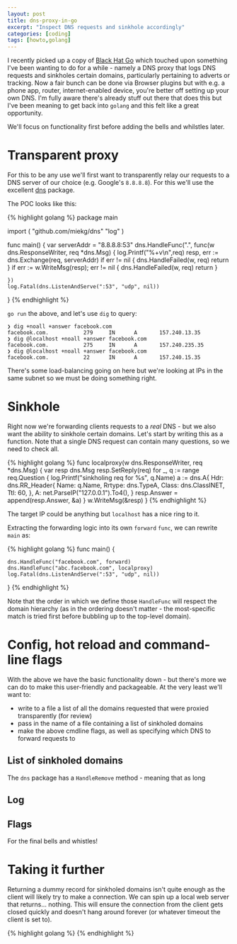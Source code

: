 ```yaml
---
layout: post
title: dns-proxy-in-go
excerpt: "Inspect DNS requests and sinkhole accordingly"
categories: [coding]
tags: [howto,golang]
---
```


I recently picked up a copy of [Black Hat Go](https://nostarch.com/blackhatgo) which touched upon something I've been wanting to do for a while - namely a DNS proxy that logs DNS requests and sinkholes certain domains, particularly pertaining to adverts or tracking. Now a fair bunch can be done via Browser plugins but with e.g. a phone app, router, internet-enabled device, you're better off setting up your own DNS. I'm fully aware there's already stuff out there that does this but I've been meaning to get back into `golang` and this felt like a great opportunity.

We'll focus on functionality first before adding the bells and whilstles later.

# Transparent proxy

For this to be any use we'll first want to transparently relay our requests to a DNS server of our choice (e.g. Google's `8.8.8.8`). For this we'll use the excellent [dns](https://www.github.com/miekg/dns) package.

The POC looks like this:

{% highlight golang %}
package main

import (
	"github.com/miekg/dns"
	"log"
)

func main() {
	var serverAddr = "8.8.8.8:53"
	dns.HandleFunc(".", func(w dns.ResponseWriter, req *dns.Msg) {
		log.Printf("%+v\n",req)
		resp, err := dns.Exchange(req, serverAddr)
		if err != nil {
			dns.HandleFailed(w, req)
			return
		}
		if err := w.WriteMsg(resp); err != nil {
			dns.HandleFailed(w, req)
			return
		}

	})
	log.Fatal(dns.ListenAndServe(":53", "udp", nil))
}
{% endhighlight %}

`go run` the above, and let's use `dig` to query:

```
❯ dig +noall +answer facebook.com
facebook.com.           279     IN      A       157.240.13.35
❯ dig @localhost +noall +answer facebook.com
facebook.com.           275     IN      A       157.240.235.35
❯ dig @localhost +noall +answer facebook.com
facebook.com.           22      IN      A       157.240.15.35
```

There's some load-balancing going on here but we're looking at IPs in the same subnet so we must be doing something right.

# Sinkhole

Right now we're forwarding clients requests to a *real* DNS - but we also want the ability to sinkhole certain domains. Let's start by writing this as a function. Note that a single DNS request can contain many questions, so we need to check all.

{% highlight golang %}
func localproxy(w dns.ResponseWriter, req *dns.Msg) {
	var resp dns.Msg
	resp.SetReply(req)
	for _, q := range req.Question {
		log.Printf("sinkholing req for %s", q.Name)
		a := dns.A{
			Hdr: dns.RR_Header{
				Name:   q.Name,
				Rrtype: dns.TypeA,
				Class:  dns.ClassINET,
				Ttl:    60,
			},
			A: net.ParseIP("127.0.0.1").To4(),
		}
		resp.Answer = append(resp.Answer, &a)
	}
	w.WriteMsg(&resp)
}
{% endhighlight %}

The target IP could be anything but `localhost` has a nice ring to it.

Extracting the forwarding logic into its own `forward` `func`, we can rewrite `main` as:

{% highlight golang %}
func main() {

	dns.HandleFunc("facebook.com", forward)
	dns.HandleFunc("abc.facebook.com", localproxy)
	log.Fatal(dns.ListenAndServe(":53", "udp", nil))
}
{% endhighlight %}

Note that the order in which we define those `HandleFunc` will respect the domain hierarchy (as in the ordering doesn't matter - the most-specific match is tried first before bubbling up to the top-level domain).

# Config, hot reload and command-line flags

With the above we have the basic functionality down - but there's more we can do to make this user-friendly and packageable. At the very least we'll want to:
  - write to a file a list of all the domains requested that were proxied transparently (for review)
  - pass in the name of a file containing a list of sinkholed domains
  - make the above cmdline flags, as well as specifying which DNS to forward requests to

## List of sinkholed domains

The `dns` package has a `HandleRemove` method - meaning that as long

## Log

## Flags

For the final bells and whistles!

# Taking it further

Returning a dummy record for sinkholed domains isn't quite enough as the client will likely try to make a connection. We can spin up a local web server that returns... nothing. This will ensure the connection from the client gets closed quickly and doesn't hang around forever (or whatever timeout the client is set to).

{% highlight golang %}
{% endhighlight %}